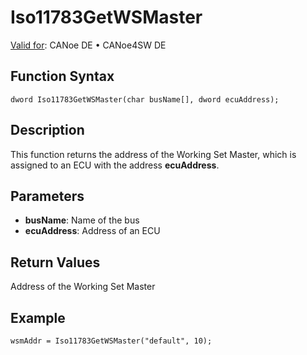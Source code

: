 # Iso11783GetWSMaster

[Valid for](../../../../Shared/FeatureAvailability.md):  CANoe DE • CANoe4SW DE

## Function Syntax

```
dword Iso11783GetWSMaster(char busName[], dword ecuAddress);
```

## Description

This function returns the address of the Working Set Master, which is assigned to an ECU with the address **ecuAddress**.

## Parameters

- **busName**: Name of the bus
- **ecuAddress**: Address of an ECU

## Return Values

Address of the Working Set Master

## Example

```
wsmAddr = Iso11783GetWSMaster("default", 10);
```
